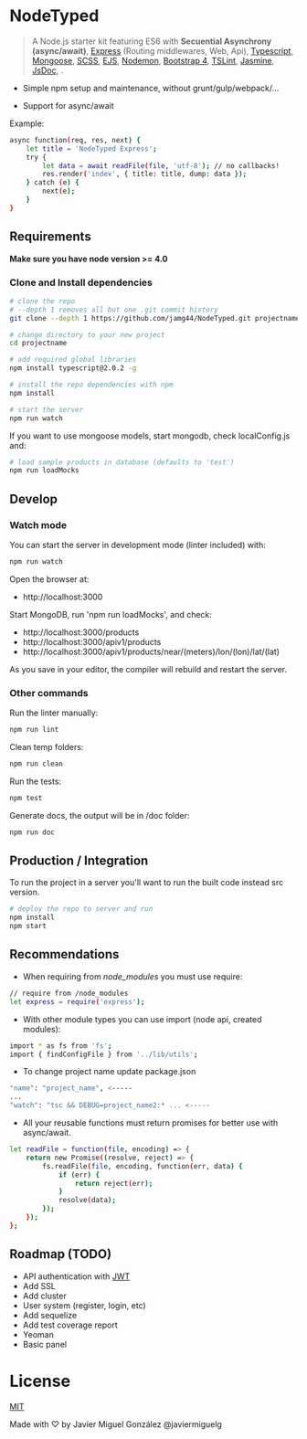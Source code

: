 
# NodeTyped

> A Node.js starter kit featuring ES6 with **Secuential Asynchrony (async/await)**,
[Express](http://expressjs.com/) (Routing middlewares, Web, Api),
[Typescript](http://www.typescriptlang.org/),
[Mongoose](http://mongoosejs.com/),
[SCSS](http://sass-lang.com/),
[EJS](https://github.com/mde/ejs),
[Nodemon](http://nodemon.io/),
[Bootstrap 4](http://v4-alpha.getbootstrap.com/),
[TSLint](https://palantir.github.io/tslint/),
[Jasmine](http://jasmine.github.io/),
[JsDoc](http://usejsdoc.org/),
.

* Simple npm setup and maintenance, without grunt/gulp/webpack/...

* Support for async/await

Example:

```bash
async function(req, res, next) {
    let title = 'NodeTyped Express';
    try {
        let data = await readFile(file, 'utf-8'); // no callbacks!
        res.render('index', { title: title, dump: data });
    } catch (e) {
        next(e);
    }
}
```

## Requirements

**Make sure you have node version >= 4.0**

### Clone and Install dependencies

```bash
# clone the repo
# --depth 1 removes all but one .git commit history
git clone --depth 1 https://github.com/jamg44/NodeTyped.git projectname

# change directory to your new project
cd projectname

# add required global libraries
npm install typescript@2.0.2 -g

# install the repo dependencies with npm
npm install

# start the server
npm run watch
```

If you want to use mongoose models, start mongodb, check localConfig.js and:
```bash
# load sample products in database (defaults to 'test')
npm run loadMocks
```


## Develop

### Watch mode

You can start the server in development mode (linter included) with:

```bash
npm run watch
```

Open the browser at:
 * http://localhost:3000

Start MongoDB, run 'npm run loadMocks', and check:
 * http://localhost:3000/products
 * http://localhost:3000/apiv1/products
 * http://localhost:3000/apiv1/products/near/(meters)/lon/(lon)/lat/(lat)

As you save in your editor, the compiler will rebuild and restart the server.

### Other commands

Run the linter manually:

```bash
npm run lint
```

Clean temp folders:

```bash
npm run clean
```

Run the tests:

```bash
npm test
```

Generate docs, the output will be in /doc folder:

```bash
npm run doc
```

## Production / Integration

To run the project in a server you'll want to run the built code instead src version.

```bash
# deploy the repo to server and run
npm install
npm start
```

## Recommendations

 * When requiring from _node_modules_ you must use require:

```bash
// require from /node_modules
let express = require('express');
```

 * With other module types you can use import (node api, created modules):

```bash
import * as fs from 'fs';
import { findConfigFile } from '../lib/utils';
```


 * To change project name update package.json

```bash
"name": "project_name", <-----
...
"watch": "tsc && DEBUG=project_name2:* ... <-----
```


 * All your reusable functions must return promises for better use with async/await.

```bash
let readFile = function(file, encoding) => {
    return new Promise((resolve, reject) => {
        fs.readFile(file, encoding, function(err, data) {
            if (err) {
                return reject(err);
            }
            resolve(data);
        });
    });
};
```

## Roadmap (TODO)

 * API authentication with [JWT](https://jwt.io/)
 * Add SSL
 * Add cluster
 * User system (register, login, etc)
 * Add sequelize
 * Add test coverage report
 * Yeoman
 * Basic panel


# License
 [MIT](/LICENSE)

Made with ♡ by Javier Miguel González @javiermiguelg
